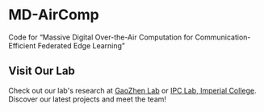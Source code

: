 # MD-AirComp
Code for “Massive Digital Over-the-Air Computation for Communication-Efficient Federated Edge Learning”



## Visit Our Lab
Check out our lab's research at [GaoZhen Lab](https://gaozhen16.github.io/) or [IPC Lab, Imperial College](https://www.imperial.ac.uk/information-processing-and-communications-lab/publications/). Discover our latest projects and meet the team!
